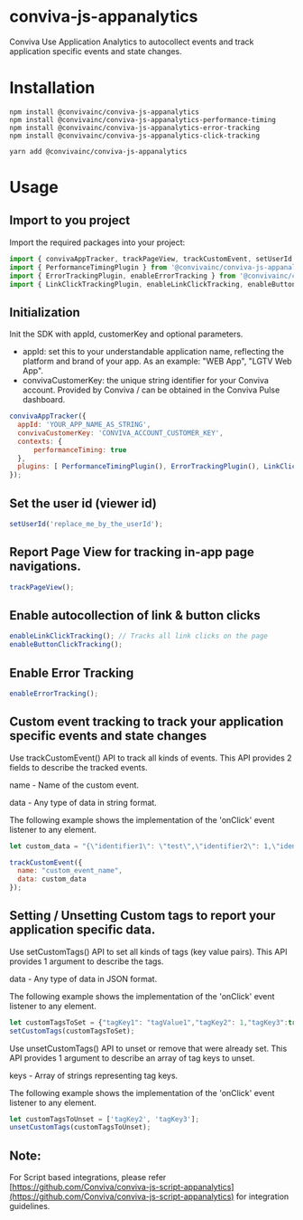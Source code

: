 # conviva-js-appanalytics
Conviva Use Application Analytics to autocollect events and track application specific events and state changes.

# Installation

```
npm install @convivainc/conviva-js-appanalytics
npm install @convivainc/conviva-js-appanalytics-performance-timing
npm install @convivainc/conviva-js-appanalytics-error-tracking
npm install @convivainc/conviva-js-appanalytics-click-tracking
```

```
yarn add @convivainc/conviva-js-appanalytics
```
# Usage
## Import to you project
Import the required packages into your project:
```js
import { convivaAppTracker, trackPageView, trackCustomEvent, setUserId } from '@convivainc/conviva-js-appanalytics';
import { PerformanceTimingPlugin } from '@convivainc/conviva-js-appanalytics-performance-timing';
import { ErrorTrackingPlugin, enableErrorTracking } from '@convivainc/conviva-js-appanalytics-error-tracking';
import { LinkClickTrackingPlugin, enableLinkClickTracking, enableButtonClickTracking } from '@convivainc/conviva-js-appanalytics-click-tracking';

```

## Initialization
Init the SDK with appId, customerKey and optional parameters. 
- appId: set this to your understandable application name, reflecting the platform and brand of your app. As an example: "WEB App", "LGTV Web App".
- convivaCustomerKey: the unique string identifier for your Conviva account. Provided by Conviva / can be obtained in the Conviva Pulse dashboard. 

```js
convivaAppTracker({
  appId: 'YOUR_APP_NAME_AS_STRING',
  convivaCustomerKey: 'CONVIVA_ACCOUNT_CUSTOMER_KEY',
  contexts: {
      performanceTiming: true
  },
  plugins: [ PerformanceTimingPlugin(), ErrorTrackingPlugin(), LinkClickTrackingPlugin()]
});

```

## Set the user id (viewer id)
```js
setUserId('replace_me_by_the_userId');
```

## Report Page View for tracking in-app page navigations.
```js
trackPageView();
```

## Enable autocollection of link & button clicks
```js
enableLinkClickTracking(); // Tracks all link clicks on the page
enableButtonClickTracking();
```

## Enable Error Tracking
```js
enableErrorTracking();

```

## Custom event tracking to track your application specific events and state changes
Use trackCustomEvent() API to track all kinds of events. This API provides 2 fields to describe the tracked events.

name - Name of the custom event.

data - Any type of data in string format.

The following example shows the implementation of the 'onClick' event listener to any element.

```js
let custom_data = "{\"identifier1\": \"test\",\"identifier2\": 1,\"identifier3\":true}";

trackCustomEvent({
  name: "custom_event_name",
  data: custom_data
});
```

## Setting / Unsetting Custom tags to report your application specific data.
Use setCustomTags() API to set all kinds of tags (key value pairs). This API provides 1 argument to describe the tags.

data - Any type of data in JSON format.

The following example shows the implementation of the 'onClick' event listener to any element.

```js
let customTagsToSet = {"tagKey1": "tagValue1","tagKey2": 1,"tagKey3":true};
setCustomTags(customTagsToSet);

```

Use unsetCustomTags() API to unset or remove that were already set. This API provides 1 argument to describe an array of tag keys to unset.

keys - Array of strings representing tag keys.

The following example shows the implementation of the 'onClick' event listener to any element.
```js
let customTagsToUnset = ['tagKey2', 'tagKey3'];
unsetCustomTags(customTagsToUnset);

```



## Note:
For Script based integrations, please refer [https://github.com/Conviva/conviva-js-script-appanalytics](https://github.com/Conviva/conviva-js-script-appanalytics) for integration guidelines.
